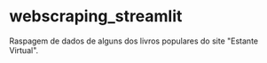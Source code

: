 # webscraping_streamlit
Raspagem de dados de alguns dos livros populares do site "Estante Virtual".
